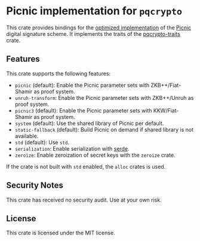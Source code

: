 # Picnic implementation for `pqcrypto`

This crate provides bindings for the [optimized implementation](https://github.com/IAIK/Picnic) of the [Picnic](https://microsoft.github.io/Picnic/) digital signature scheme. It implements the traits of the [pqcrypto-traits](https://crates.io/crates/pqcrypto-traits) crate.

## Features

This crate supports the following features:
* `picnic` (default): Enable the Picnic parameter sets with ZKB++/Fiat-Shamir as proof system.
* `unruh-transform`: Enable the Picnic parameter sets with ZKB++/Unruh as proof system.
* `picnic3` (default): Enable the Picnic parameter sets with KKW/Fiat-Shamir as proof system.
* `system` (default): Use the shared library of Picnic per default.
* `static-fallback` (default): Build Picnic on demand if shared library is not available.
* `std` (default): Use `std`.
* `serialization`: Enable serialization with [serde](https://serde.rs).
* `zeroize`: Enable zeroization of secret keys with the `zeroize` crate.

If the crate is not built with `std` enabled, the `alloc` crates is used.

## Security Notes

This crate has received no security audit. Use at your own risk.

## License

This crate is licensed under the MIT license.

